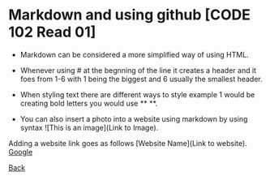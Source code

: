 # Markdown and using github    [CODE 102 Read 01]
* Markdown can be considered a more simplified way of using HTML.

* Whenever using # at the begnning of the line it creates a header and it foes from 1-6 with 1 being the biggest and 6 usually the smallest header.

* When styling text there are different ways to style example 1 would be creating bold letters you would use ** **.

*  You can also insert a photo into a website using markdown by using syntax ![This is an image](Link to Image).

Adding a website link goes as follows [Website Name](Link to website).
[Google](https://google.com)

[Back](README.md)
